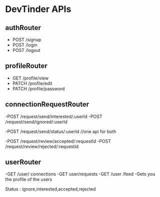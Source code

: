 # DevTinder APIs

 ## authRouter
- POST /signup
- POST /login
- POST /logout

## profileRouter
- GET /profile/view
- PATCH /profile/edit
- PATCH /profile/password

## connectionRequestRouter
-POST /request/send/interested/:userId
-POST /request/send/ignored/:userId

-POST /request/send/status/:userId //one api for both


-POST /request/review/accepted/:requestId
-POST /request/review/rejected/:requestId

 ## userRouter
-GET /user/  connections
-GET user/requests
-GET /user /feed -Gets you the profile of the users


Status : ignore,interested,accepted,rejected







